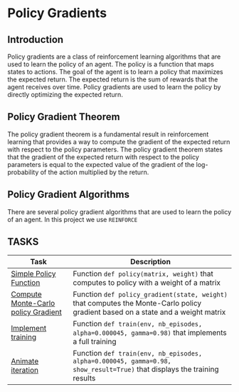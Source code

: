# Policy Gradients

## Introduction

Policy gradients are a class of reinforcement learning algorithms that are used to learn the policy of an agent. The policy is a function that maps states to actions. The goal of the agent is to learn a policy that maximizes the expected return. The expected return is the sum of rewards that the agent receives over time. Policy gradients are used to learn the policy by directly optimizing the expected return.

## Policy Gradient Theorem

The policy gradient theorem is a fundamental result in reinforcement learning that provides a way to compute the gradient of the expected return with respect to the policy parameters. The policy gradient theorem states that the gradient of the expected return with respect to the policy parameters is equal to the expected value of the gradient of the log-probability of the action multiplied by the return.

## Policy Gradient Algorithms

There are several policy gradient algorithms that are used to learn the policy of an agent. In this project we use `REINFORCE`

## TASKS

| Task                                                         | Description                                                                                                                      |
|--------------------------------------------------------------|----------------------------------------------------------------------------------------------------------------------------------|
| [Simple Policy Function](./policy_gradients.py)              | Function `def policy(matrix, weight)` that computes to policy with a weight of a matrix                                          |
| [Compute Monte-Carlo policy Gradient](./policy_gradients.py) | Function `def policy_gradient(state, weight)` that computes the Monte-Carlo policy gradient based on a state and a weight matrix |
| [Implement training](./train.py)                             | Function `def train(env, nb_episodes, alpha=0.000045, gamma=0.98)` that implements a full training                               |
| [Animate iteration](./train.py)                             | Function `def train(env, nb_episodes, alpha=0.000045, gamma=0.98, show_result=True)` that displays the training results          |
